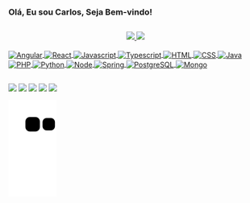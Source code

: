 ### Olá, Eu sou Carlos, Seja Bem-vindo! 

##

<div align="center">
  <a href="https://github.com/carlos-dev-silva">
  <img height="200em" src="https://github-readme-stats.vercel.app/api?username=carlos-dev-silva&show_icons=true&theme=dark&include_all_commits=true&count_private=true"/>
  <img height="200em" src="https://github-readme-stats.vercel.app/api/top-langs/?username=carlos-dev-silva&layout=compact&langs_count=7&theme=dark"/>
</div>
<div style="display: inline_block"><br>
  <img align="center" alt="Angular" height="68" width="68" src="https://cdn.jsdelivr.net/gh/devicons/devicon/icons/angularjs/angularjs-original.svg" />
  <img align="center" alt="React" height="70" width="70" src="https://cdn.jsdelivr.net/gh/devicons/devicon/icons/react/react-original-wordmark.svg" />
  <img align="center" alt="Javascript" height="68" width="68" src="https://cdn.jsdelivr.net/gh/devicons/devicon/icons/javascript/javascript-original.svg" />
  <img align="center" alt="Typescript" height="68" width="68" src="https://cdn.jsdelivr.net/gh/devicons/devicon/icons/typescript/typescript-original.svg" />
  <img align="center" alt="HTML" height="70" width="70" src="https://cdn.jsdelivr.net/gh/devicons/devicon/icons/html5/html5-original-wordmark.svg" />
  <img align="center" alt="CSS" height="70" width="70" src="https://cdn.jsdelivr.net/gh/devicons/devicon/icons/css3/css3-original-wordmark.svg" />
  <img align="center" alt="Java" height="82" width="82" src="https://cdn.jsdelivr.net/gh/devicons/devicon/icons/java/java-original-wordmark.svg" />
  <img align="center" alt="PHP" height="77" width="77" src="https://cdn.jsdelivr.net/gh/devicons/devicon/icons/php/php-original.svg" />
  <img align="center" alt="Python" height="72" width="72" src="https://cdn.jsdelivr.net/gh/devicons/devicon/icons/python/python-original-wordmark.svg" />
  <img align="center" alt="Node" height="72" width="72" src="https://cdn.jsdelivr.net/gh/devicons/devicon/icons/nodejs/nodejs-original.svg" />
  <img align="center" alt="Spring" height="76" width="76" src="https://cdn.jsdelivr.net/gh/devicons/devicon/icons/spring/spring-original-wordmark.svg" />
  <img align="center" alt="PostgreSQL" height="72" width="72" src="https://cdn.jsdelivr.net/gh/devicons/devicon/icons/postgresql/postgresql-original-wordmark.svg" />
  <img align="center" alt="Mongo" height="78" width="78" src="https://cdn.jsdelivr.net/gh/devicons/devicon/icons/mongodb/mongodb-original-wordmark.svg" />
</div>
  
##

<div> 
  <a href="https://www.linkedin.com/in/carlos-dev-silva" target="_blank"><img src="https://img.shields.io/badge/-LinkedIn-%230077B5?style=for-the-badge&logo=linkedin&logoColor=white" target="_blank"></a> 
  <a href="https://instagram.com/rafaballerini" target="_blank"><img src="https://img.shields.io/badge/-Instagram-%23E4405F?style=for-the-badge&logo=instagram&logoColor=white" target="_blank"></a>
 	<a href="https://www.twitch.tv/rafaballerinii" target="_blank"><img src="https://img.shields.io/badge/Twitch-9146FF?style=for-the-badge&logo=twitch&logoColor=white" target="_blank"></a>
 <a href="https://discord.gg/wagxzStdcR" target="_blank"><img src="https://img.shields.io/badge/Discord-7289DA?style=for-the-badge&logo=discord&logoColor=white" target="_blank"></a> 
  <a href = "mailto:contatorafaballerini@gmail.com"><img src="https://img.shields.io/badge/-Gmail-%23333?style=for-the-badge&logo=gmail&logoColor=white" target="_blank"></a>

 
  ![Snake animation](https://github.com/rafaballerini/rafaballerini/blob/output/github-contribution-grid-snake.svg)
 
</div>
